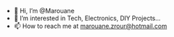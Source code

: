 - 👋 Hi, I’m @Marouane
- 👀 I’m interested in Tech, Electronics, DIY Projects...
- 📫 How to reach me at marouane.zrour@hotmail.com

<!---
MicroMar/MicroMar is a ✨ special ✨ repository because its `README.md` (this file) appears on your GitHub profile.
You can click the Preview link to take a look at your changes.
--->
